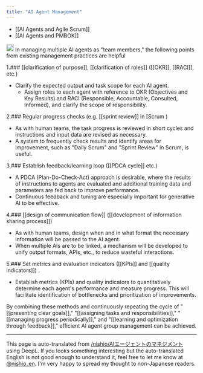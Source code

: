 ```yaml
---
title: "AI Agent Management"
---
```


- [[AI Agents and Agile Scrum]]
- [[AI Agents and PMBOK]]

<img src='https://scrapbox.io/api/pages/nishio-en/o1 Pro/icon' alt='o1 Pro.icon' height="19.5"/>
In managing multiple AI agents as "team members," the following points from existing management practices are helpful

1.### [[clarification of purpose]], [[clarification of roles]] ([[OKR]], [[RACI]], etc.)
- Clarify the expected output and task scope for each AI agent.
    - Assign roles to each agent with reference to OKR (Objectives and Key Results) and RACI (Responsible, Accountable, Consulted, Informed), and clarify the scope of responsibility.

2.### Regular progress checks (e.g. [[sprint review]] in [Scrum
)
- As with human teams, the task progress is reviewed in short cycles and instructions and input data are revised as necessary.
- A system to frequently check results and identify areas for improvement, such as "Daily Scrum" and "Sprint Review" in Scrum, is useful.

3.### Establish feedback/learning loop ([[PDCA cycle]] etc.)
- A PDCA (Plan-Do-Check-Act) approach is desirable, where the results of instructions to agents are evaluated and additional training data and parameters are fed back to improve performance.
- Continuous feedback and tuning are especially important for generative AI to be effective.

4.### [[design of communication flow]] ([[development of information sharing process]])
- As with human teams, design when and in what format the necessary information will be passed to the AI agent.
- When multiple AIs are to be linked, a mechanism will be developed to unify output formats, APIs, etc., to reduce wasteful interactions.

5.### Set metrics and evaluation indicators ([[KPIs]] and [[quality indicators]])
.
- Establish metrics (KPIs) and quality indicators to quantitatively determine each agent's performance and measure progress. This will facilitate identification of bottlenecks and prioritization of improvements.

By combining these methods and continuously repeating the cycle of "[[presenting clear goals]]," "[[assigning tasks and responsibilities]]," "[[managing progress periodically]]," and "[[learning and optimization through feedback]]," efficient AI agent group management can be achieved.

---
This page is auto-translated from [/nishio/AIエージェントのマネジメント](https://scrapbox.io/nishio/AIエージェントのマネジメント) using DeepL. If you looks something interesting but the auto-translated English is not good enough to understand it, feel free to let me know at [@nishio_en](https://twitter.com/nishio_en). I'm very happy to spread my thought to non-Japanese readers.